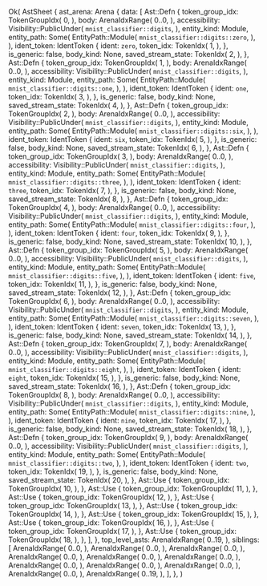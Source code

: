 Ok(
    AstSheet {
        ast_arena: Arena {
            data: [
                Ast::Defn {
                    token_group_idx: TokenGroupIdx(
                        0,
                    ),
                    body: ArenaIdxRange(
                        0..0,
                    ),
                    accessibility: Visibility::PublicUnder(
                        `mnist_classifier::digits`,
                    ),
                    entity_kind: Module,
                    entity_path: Some(
                        EntityPath::Module(
                            `mnist_classifier::digits::zero`,
                        ),
                    ),
                    ident_token: IdentToken {
                        ident: `zero`,
                        token_idx: TokenIdx(
                            1,
                        ),
                    },
                    is_generic: false,
                    body_kind: None,
                    saved_stream_state: TokenIdx(
                        2,
                    ),
                },
                Ast::Defn {
                    token_group_idx: TokenGroupIdx(
                        1,
                    ),
                    body: ArenaIdxRange(
                        0..0,
                    ),
                    accessibility: Visibility::PublicUnder(
                        `mnist_classifier::digits`,
                    ),
                    entity_kind: Module,
                    entity_path: Some(
                        EntityPath::Module(
                            `mnist_classifier::digits::one`,
                        ),
                    ),
                    ident_token: IdentToken {
                        ident: `one`,
                        token_idx: TokenIdx(
                            3,
                        ),
                    },
                    is_generic: false,
                    body_kind: None,
                    saved_stream_state: TokenIdx(
                        4,
                    ),
                },
                Ast::Defn {
                    token_group_idx: TokenGroupIdx(
                        2,
                    ),
                    body: ArenaIdxRange(
                        0..0,
                    ),
                    accessibility: Visibility::PublicUnder(
                        `mnist_classifier::digits`,
                    ),
                    entity_kind: Module,
                    entity_path: Some(
                        EntityPath::Module(
                            `mnist_classifier::digits::six`,
                        ),
                    ),
                    ident_token: IdentToken {
                        ident: `six`,
                        token_idx: TokenIdx(
                            5,
                        ),
                    },
                    is_generic: false,
                    body_kind: None,
                    saved_stream_state: TokenIdx(
                        6,
                    ),
                },
                Ast::Defn {
                    token_group_idx: TokenGroupIdx(
                        3,
                    ),
                    body: ArenaIdxRange(
                        0..0,
                    ),
                    accessibility: Visibility::PublicUnder(
                        `mnist_classifier::digits`,
                    ),
                    entity_kind: Module,
                    entity_path: Some(
                        EntityPath::Module(
                            `mnist_classifier::digits::three`,
                        ),
                    ),
                    ident_token: IdentToken {
                        ident: `three`,
                        token_idx: TokenIdx(
                            7,
                        ),
                    },
                    is_generic: false,
                    body_kind: None,
                    saved_stream_state: TokenIdx(
                        8,
                    ),
                },
                Ast::Defn {
                    token_group_idx: TokenGroupIdx(
                        4,
                    ),
                    body: ArenaIdxRange(
                        0..0,
                    ),
                    accessibility: Visibility::PublicUnder(
                        `mnist_classifier::digits`,
                    ),
                    entity_kind: Module,
                    entity_path: Some(
                        EntityPath::Module(
                            `mnist_classifier::digits::four`,
                        ),
                    ),
                    ident_token: IdentToken {
                        ident: `four`,
                        token_idx: TokenIdx(
                            9,
                        ),
                    },
                    is_generic: false,
                    body_kind: None,
                    saved_stream_state: TokenIdx(
                        10,
                    ),
                },
                Ast::Defn {
                    token_group_idx: TokenGroupIdx(
                        5,
                    ),
                    body: ArenaIdxRange(
                        0..0,
                    ),
                    accessibility: Visibility::PublicUnder(
                        `mnist_classifier::digits`,
                    ),
                    entity_kind: Module,
                    entity_path: Some(
                        EntityPath::Module(
                            `mnist_classifier::digits::five`,
                        ),
                    ),
                    ident_token: IdentToken {
                        ident: `five`,
                        token_idx: TokenIdx(
                            11,
                        ),
                    },
                    is_generic: false,
                    body_kind: None,
                    saved_stream_state: TokenIdx(
                        12,
                    ),
                },
                Ast::Defn {
                    token_group_idx: TokenGroupIdx(
                        6,
                    ),
                    body: ArenaIdxRange(
                        0..0,
                    ),
                    accessibility: Visibility::PublicUnder(
                        `mnist_classifier::digits`,
                    ),
                    entity_kind: Module,
                    entity_path: Some(
                        EntityPath::Module(
                            `mnist_classifier::digits::seven`,
                        ),
                    ),
                    ident_token: IdentToken {
                        ident: `seven`,
                        token_idx: TokenIdx(
                            13,
                        ),
                    },
                    is_generic: false,
                    body_kind: None,
                    saved_stream_state: TokenIdx(
                        14,
                    ),
                },
                Ast::Defn {
                    token_group_idx: TokenGroupIdx(
                        7,
                    ),
                    body: ArenaIdxRange(
                        0..0,
                    ),
                    accessibility: Visibility::PublicUnder(
                        `mnist_classifier::digits`,
                    ),
                    entity_kind: Module,
                    entity_path: Some(
                        EntityPath::Module(
                            `mnist_classifier::digits::eight`,
                        ),
                    ),
                    ident_token: IdentToken {
                        ident: `eight`,
                        token_idx: TokenIdx(
                            15,
                        ),
                    },
                    is_generic: false,
                    body_kind: None,
                    saved_stream_state: TokenIdx(
                        16,
                    ),
                },
                Ast::Defn {
                    token_group_idx: TokenGroupIdx(
                        8,
                    ),
                    body: ArenaIdxRange(
                        0..0,
                    ),
                    accessibility: Visibility::PublicUnder(
                        `mnist_classifier::digits`,
                    ),
                    entity_kind: Module,
                    entity_path: Some(
                        EntityPath::Module(
                            `mnist_classifier::digits::nine`,
                        ),
                    ),
                    ident_token: IdentToken {
                        ident: `nine`,
                        token_idx: TokenIdx(
                            17,
                        ),
                    },
                    is_generic: false,
                    body_kind: None,
                    saved_stream_state: TokenIdx(
                        18,
                    ),
                },
                Ast::Defn {
                    token_group_idx: TokenGroupIdx(
                        9,
                    ),
                    body: ArenaIdxRange(
                        0..0,
                    ),
                    accessibility: Visibility::PublicUnder(
                        `mnist_classifier::digits`,
                    ),
                    entity_kind: Module,
                    entity_path: Some(
                        EntityPath::Module(
                            `mnist_classifier::digits::two`,
                        ),
                    ),
                    ident_token: IdentToken {
                        ident: `two`,
                        token_idx: TokenIdx(
                            19,
                        ),
                    },
                    is_generic: false,
                    body_kind: None,
                    saved_stream_state: TokenIdx(
                        20,
                    ),
                },
                Ast::Use {
                    token_group_idx: TokenGroupIdx(
                        10,
                    ),
                },
                Ast::Use {
                    token_group_idx: TokenGroupIdx(
                        11,
                    ),
                },
                Ast::Use {
                    token_group_idx: TokenGroupIdx(
                        12,
                    ),
                },
                Ast::Use {
                    token_group_idx: TokenGroupIdx(
                        13,
                    ),
                },
                Ast::Use {
                    token_group_idx: TokenGroupIdx(
                        14,
                    ),
                },
                Ast::Use {
                    token_group_idx: TokenGroupIdx(
                        15,
                    ),
                },
                Ast::Use {
                    token_group_idx: TokenGroupIdx(
                        16,
                    ),
                },
                Ast::Use {
                    token_group_idx: TokenGroupIdx(
                        17,
                    ),
                },
                Ast::Use {
                    token_group_idx: TokenGroupIdx(
                        18,
                    ),
                },
            ],
        },
        top_level_asts: ArenaIdxRange(
            0..19,
        ),
        siblings: [
            ArenaIdxRange(
                0..0,
            ),
            ArenaIdxRange(
                0..0,
            ),
            ArenaIdxRange(
                0..0,
            ),
            ArenaIdxRange(
                0..0,
            ),
            ArenaIdxRange(
                0..0,
            ),
            ArenaIdxRange(
                0..0,
            ),
            ArenaIdxRange(
                0..0,
            ),
            ArenaIdxRange(
                0..0,
            ),
            ArenaIdxRange(
                0..0,
            ),
            ArenaIdxRange(
                0..0,
            ),
            ArenaIdxRange(
                0..19,
            ),
        ],
    },
)